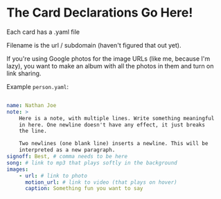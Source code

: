 # The Card Declarations Go Here!

Each card has a .yaml file

Filename is the url / subdomain (haven't figured that out yet).

If you're using Google photos for the image URLs (like me, because I'm lazy),
you want to make an album with all the photos in them and turn on link sharing.

Example `person.yaml`:

```yaml

name: Nathan Joe
note: >
    Here is a note, with multiple lines. Write something meaningful
    in here. One newline doesn't have any effect, it just breaks
    the line.

    Two newlines (one blank line) inserts a newline. This will be
    interpreted as a new paragraph.
signoff: Best, # comma needs to be here
song: # link to mp3 that plays softly in the background
images:
    - url: # link to photo
      motion_url: # link to video (that plays on hover)
      caption: Something fun you want to say
```
